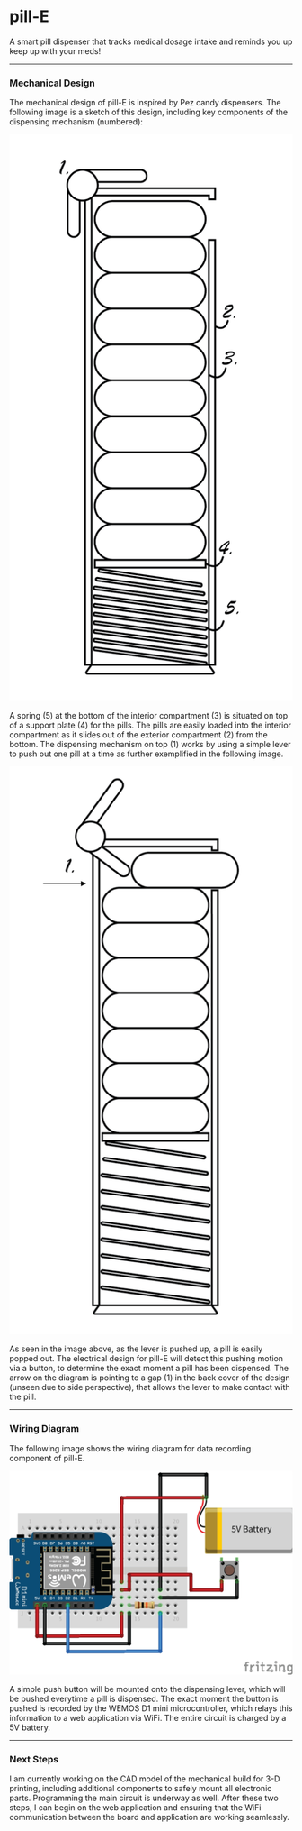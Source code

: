 # pill-E
A smart pill dispenser that tracks medical dosage intake and reminds you up keep up with your meds!

---
### Mechanical Design
The mechanical design of pill-E is inspired by Pez candy dispensers. The following image is a sketch of this design, including key components of the dispensing mechanism (numbered):

![Mechanical design of pill dispenser body](mechanical_Fig1.png)

A spring (5) at the bottom of the interior compartment (3) is situated on top of a support plate (4) for the pills. The pills are easily loaded into the interior compartment as it slides out of the exterior compartment (2) from the bottom. The dispensing mechanism on top (1) works by using a simple lever to push out one pill at a time as further exemplified in the following image.

![Mechanical design of dispensing mechanism in action](mechanical_Fig2Editted.png)

As seen in the image above, as the lever is pushed up, a pill is easily popped out. The electrical design for pill-E will detect this pushing motion via a button, to determine the exact moment a pill has been dispensed. The arrow on the diagram is pointing to a gap (1) in the back cover of the design (unseen due to side perspective), that allows the lever to make contact with the pill.

---
### Wiring Diagram
The following image shows the wiring diagram for data recording component of pill-E. 

![Wiring diagram](wiring.png)

A simple push button will be mounted onto the dispensing lever, which will be pushed everytime a pill is dispensed. The exact moment the button is pushed is recorded by the WEMOS D1 mini microcontroller, which relays this information to a web application via WiFi. The entire circuit is charged by a 5V battery.

---
### Next Steps
I am currently working on the CAD model of the mechanical build for 3-D printing, including additional components to safely mount all electronic parts. Programming the main circuit is underway as well. After these two steps, I can begin on the web application and ensuring that the WiFi communication between the board and application are working seamlessly.
